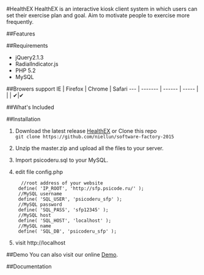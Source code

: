 #HealthEX
HealthEX is an interactive kiosk client system in which users can set their exercise plan and goal. Aim to motivate people to exercise more frequently.

##Features

##Requirements
* jQuery2.1.3  
* RadialIndicator.js
* PHP 5.2
* MySQL

##Browers support
IE  | Firefox | Chrome | Safari
--- | ------- | ------ | -----
 	|		|  			| ✔|✔

##What's Included


##Installation
1. Download the latest release [HealthEX](https://github.com/niellun/software-factory-2015/archive/master.zip)  or Clone this repo  
`git clone https://github.com/niellun/software-factory-2015`
2. Unzip the master.zip and upload all the files to your server.
3. Import psicoderu.sql to your MySQL.
4. edit file config.php

		 //root address of your website
		define( 'IP_ROOT', 'http://sfp.psicode.ru/' ); 
		//MySQL username
		define( 'SQL_USER', 'psicoderu_sfp' );	
		//MySQL password
		define( 'SQL_PASS', 'sfp12345' );
		//MySQL host
		define( 'SQL_HOST', 'localhost' );
		//MySQL name
		define( 'SQL_DB', 'psicoderu_sfp' );
5. visit http://localhost 

##Demo
You can also visit our online [Demo](http://sfp.psicode.ru/kiosk/login.php).

##Documentation




